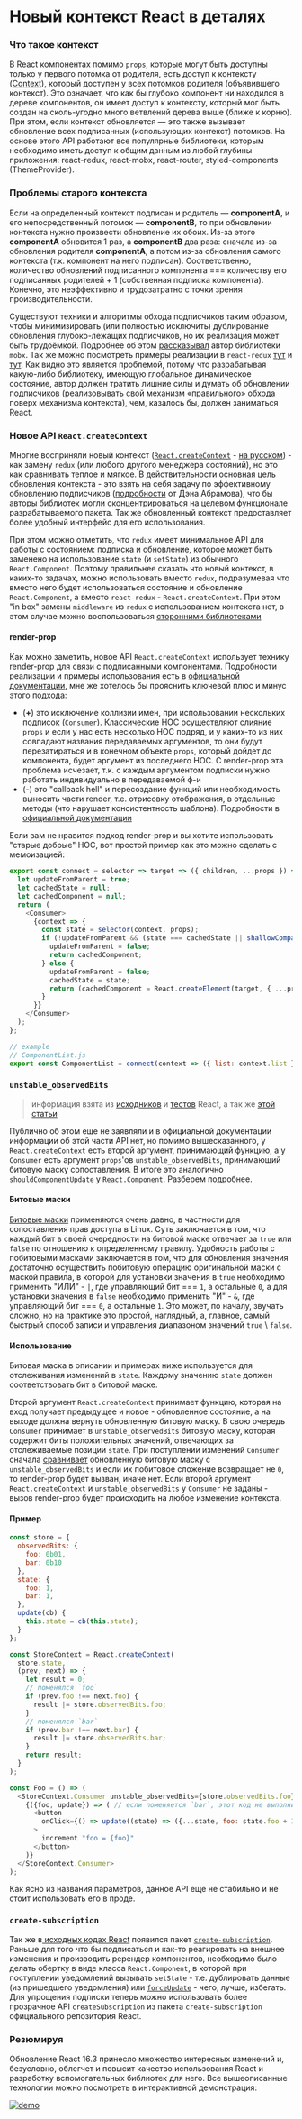 # Новый контекст React в деталях

### Что такое контекст

В React компонентах помимо `props`, которые могут быть доступны только у первого потомка от родителя, есть доступ к контексту ([Context](https://reactjs.org/docs/context.html)), который доступен у всех потомков родителя (объявившего контекст). Это означает, что как бы глубоко компонент ни находился в дереве компонентов, он имеет доступ к контексту, который мог быть создан на сколь-угодно много ветвлений дерева выше (ближе к корню). При этом, если контекст обновляется — это также вызывает обновление всех подписанных (использующих контекст) потомков. На основе этого API работают все популярные библиотеки, которым необходимо иметь доступ к общим данным из любой глубины приложения: react-redux, react-mobx, react-router, styled-components (ThemeProvider).

### Проблемы старого контекста

Если на определенный контекст подписан и родитель — **componentA**, и его непосредственный потомок — **componentB**, то при обновлении контекста нужно произвести обновление их обоих. Из-за этого **componentA** обновится 1 раз, а **componentB** два раза: сначала из-за обновления родителя **componentA**, а потом из-за обновления самого контекста (т.к. компонент на него подписан). Соответственно, количество обновлений подписанного компонента === количеству его подписанных родителей + 1 (собственная подписка компонента). Конечно, это неэффективно и трудозатратно с точки зрения производительности.

Существуют техники и алгоритмы обхода подписчиков таким образом, чтобы минимизировать (или полностью исключить) дублирование обновления глубоко-лежащих подписчиков, но их реализация может быть трудоёмкой. Подробнее об этом [рассказывал](https://youtu.be/TfxfRkNCnmk) автор библиотеки `mobx`. Так же можно посмотреть примеры реализации в `react-redux` [тут](https://github.com/reactjs/react-redux/blob/master/src/utils/Subscription.js) и [тут](https://github.com/reactjs/react-redux/blob/master/src/components/connectAdvanced.js#L194). Как видно это является проблемой, потому что разрабатывая какую-либо библиотеку, имеющую глобальное динамическое состояние, автор должен тратить лишние силы и думать об обновлении подписчиков (реализовывать свой механизм «правильного» обхода поверх механизма контекста), чем, казалось бы, должен заниматься React.

### Новое API `React.createContext`

Многие восприняли новый контекст ([`React.createContext`](https://reactjs.org/docs/context.html) - [на русском](https://habrahabr.ru/company/ruvds/blog/348862/)) - как замену `redux` (или любого другого менеджера состояний), но это как сравнивать теплое и мягкое. В действительности основная цель обновления контекста - это взять на себя задачу по эффективному обновлению подписчиков ([подробности](https://twitter.com/dan_abramov/status/976486152197812229) от Дэна Абрамова), что бы авторы библиотек могли сконцентрироваться на целевом функционале разрабатываемого пакета. Так же обновленный контекст предоставляет более удобный интерфейс для его использования.

При этом можно отметить, что `redux` имеет минимальное API для работы с состоянием: подписка и обновление, которое может быть заменено на использование `state` (и `setState`) из обычного `React.Component`. Поэтому правильнее сказать что новый контекст, в каких-то задачах, можно использовать вместо `redux`, подразумевая что вместо него будет использоваться состояние и обновление `React.Component`, а вместо `react-redux` - `React.createContext`. При этом "in box" замены `middleware` из `redux` с использованием контекста нет, в этом случае можно воспользоваться [сторонними библиотеками](https://github.com/didierfranc/react-waterfall#redux-devtools)

#### render-prop

Как можно заметить, новое API `React.createContext` использует технику render-prop для связи с подписанными компонентами. Подробности реализации и примеры использования есть в [официальной документации](https://reactjs.org/docs/render-props.html), мне же хотелось бы прояснить ключевой плюс и минус этого подхода:

* (**+**) это исключение коллизии имен, при использовании нескольких подписок (`Consumer`). Классические HOC осуществляют слияние `props` и если у нас есть несколько HOC подряд, и у каких-то из них совпадают названия передаваемых аргументов, то они будут перезатираться и в конечном объекте `props`, который дойдет до компонента, будет аргумент из последнего HOC. С render-prop эта проблема исчезает, т.к. с каждым аргументом подписки нужно работать индивидуально в передаваемой ф-и
* (**-**) это "callback hell" и пересоздание функций или необходимость выносить части render, т.е. отрисовку отображения, в отдельные методы (что нарушает консистентность шаблона). Подробности в [официальной документации](https://reactjs.org/docs/render-props.html#be-careful-when-using-render-props-with-reactpurecomponent)

Если вам не нравится подход render-prop и вы хотите использовать "старые добрые" HOC, вот простой пример как это можно сделать с мемоизацией:

```javascript
export const connect = selector => target => ({ children, ...props }) => {
  let updateFromParent = true;
  let cachedState = null;
  let cachedComponent = null;
  return (
    <Consumer>
      {context => {
        const state = selector(context, props);
        if (!updateFromParent && (state === cachedState || shallowCompare(state, cachedState))) {
          updateFromParent = false;
          return cachedComponent;
        } else {
          updateFromParent = false;
          cachedState = state;
          return (cachedComponent = React.createElement(target, { ...props, ...state }, children));
        }
      }}
    </Consumer>
  );
};

// example
// ComponentList.js
export const ComponentList = connect(context => ({ list: context.list }))(ComponentList_raw);
```

### `unstable_observedBits`

> информация взята из [исходников](https://github.com/facebook/react/blob/4ccf58a94dce323718540b8185a32070ded6094b/packages/react/src/ReactContext.js#L18) и [тестов](https://github.com/facebook/react/blob/4ccf58a94dce323718540b8185a32070ded6094b/packages/react-reconciler/src/__tests__/ReactNewContext-test.internal.js#L498-L526) React, а так же [этой статьи](https://medium.com/@koba04/a-secret-parts-of-react-new-context-api-e9506a4578aa)

Публично об этом еще не заявляли и в официальной документации информации об этой части API нет, но помимо вышесказанного, у `React.createContext` есть второй аргумент, принимающий функцию, а у `Consumer` есть аргумент `props`'ов `unstable_observedBits`, принимающий битовую маску сопоставления. В итоге это аналогично `shouldComponentUpdate` у `React.Component`. Разберем подробнее.

#### Битовые маски
[Битовые маски](https://ru.wikipedia.org/wiki/Битовая_маска) применяются очень давно, в частности для сопоставления прав доступа в Linux. Суть заключается в том, что каждый бит в своей очередности на битовой маске отвечает за `true` или `false` по отношению к определенному правилу. Удобность работы с побитовыми масками заключается в том, что для обновления значения достаточно осуществить побитовую операцию оригинальной маски с маской правила, в которой для установки значения в `true` необходимо применить "ИЛИ" - `|`, где управляющий бит === `1`, а остальные `0`, а для установки значения в `false` необходимо применить "И" - `&`, где управляющий бит === `0`, а остальные `1`. Это может, по началу, звучать сложно, но на практике это простой, наглядный, а, главное, самый быстрый способ записи и управления диапазоном значений `true` \ `false`.

#### Использование
Битовая маска в описании и примерах ниже используется для отслеживания изменений в `state`. Каждому значению `state` должен соответствовать бит в битовой маске.

Второй аргумент `React.createContext` принимает функцию, которая на вход получает предыдущее и новое - обновленное состояние, а на выходе должна вернуть обновленную битовую маску. В свою очередь `Consumer` принимает в `unstable_observedBits` битовую маску, которая содержит биты положительных значений, отвечающих за отслеживаемые позиции `state`. При поступлении изменений `Consumer` сначала [сравнивает](https://github.com/facebook/react/blob/4ccf58a94dce323718540b8185a32070ded6094b/packages/react-reconciler/src/ReactFiberBeginWork.js#L988) обновленную битовую маску с `unstable_observedBits` и если их побитовое сложение возвращает не `0`, то render-prop будет вызван, иначе нет. Если второй аргумент `React.createContext` и `unstable_observedBits` у `Consumer` не заданы - вызов render-prop будет происходить на любое изменение контекста.

#### Пример

```javascript
const store = {
  observedBits: {
    foo: 0b01,
    bar: 0b10
  },
  state: {
    foo: 1,
    bar: 1,
  },
  update(cb) {
    this.state = cb(this.state);
  }
};

const StoreContext = React.createContext(
  store.state,
  (prev, next) => {
    let result = 0;
    // поменялся `foo`
    if (prev.foo !== next.foo) {
      result |= store.observedBits.foo;
    }
    // поменялся `bar`
    if (prev.bar !== next.bar) {
      result |= store.observedBits.bar;
    }
    return result;
  }
);

const Foo = () => (
  <StoreContext.Consumer unstable_observedBits={store.observedBits.foo}>
    {({foo, update}) => ( // если поменяется `bar`, этот код не выполнится
      <button
        onClick={() => update((state) => ({...state, foo: state.foo + 1}))}
      >
        increment "foo = {foo}"
      </button>
    )}
  </StoreContext.Consumer>
);
```

Как ясно из названия параметров, данное API еще не стабильно и не стоит использовать его в проде.

### `create-subscription`

Так же в[ исходных кодах React](https://github.com/facebook/react/tree/master/packages/create-subscription) появился пакет [`create-subscription`](https://reactjs.org/blog/2018/03/27/update-on-async-rendering.html#adding-event-listeners-or-subscriptions). Раньше для того что бы подписаться и как-то реагировать на внешнее изменения и производить ререндер компонентов, необходимо было делать обертку в виде класса `React.Component`, в которой при поступлении уведомлений вызывать `setState` - т.е. дублировать данные (из пришедшего уведомления) или [`forceUpdate`](https://reactjs.org/docs/react-component.html#forceupdate) - чего, лучше, избегать. Для упрощения подписки теперь можно использовать более прозрачное API `createSubscription` из пакета `create-subscription` официального репозитория React.

### Резюмируя
Обновление React 16.3 принесло множество интересных изменений и, безусловно, облегчет и повысит качество использования React и разработку вспомогательных библиотек для него. Все вышеописанные технологии можно посмотреть в интерактивной демонстрация:

[![demo](https://codesandbox.io/static/img/play-codesandbox.svg)](https://codesandbox.io/s/2onvlynj1r)
